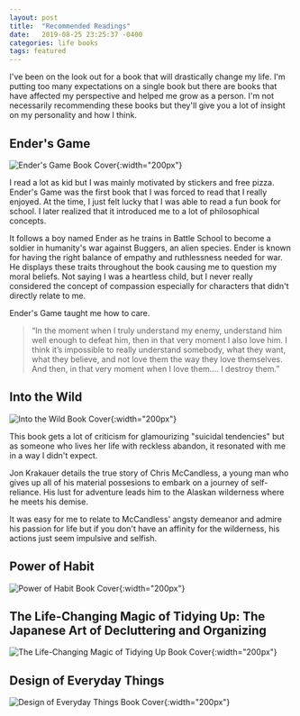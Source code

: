 ```yaml
---
layout: post
title:  "Recommended Readings"
date:   2019-08-25 23:25:37 -0400
categories: life books
tags: featured
---
```


I've been on the look out for a book that will drastically change my life. I'm putting too many expectations on a single book but there are books that have affected my perspective and helped me grow as a person. I'm not necessarily recommending these books but they'll give you a lot of insight on my personality and how I think.  

## Ender's Game
![Ender's Game Book Cover](/assets/book-covers/enders-game.jpg){:width="200px"}

I read a lot as kid but I was mainly motivated by stickers and free pizza. Ender's Game was the first book that I was forced to read that I really enjoyed. At the time, I just felt lucky that I was able to read a fun book for school. I later realized that it introduced me to a lot of philosophical concepts. 

It follows a boy named Ender as he trains in Battle School to become a soldier in humanity's war against Buggers, an alien species. Ender is known for having the right balance of empathy and ruthlessness needed for war. He displays these traits throughout the book causing me to question my moral beliefs. Not saying I was a heartless child, but I never really considered the concept of compassion especially for characters that didn't directly relate to me. 

Ender's Game taught me how to care.

> “In the moment when I truly understand my enemy, understand him well enough to defeat him, then in that very moment I also love him. I think it’s impossible to really understand somebody, what they want, what they believe, and not love them the way they love themselves. And then, in that very moment when I love them.... I destroy them.” 

## Into the Wild
![Into the Wild Book Cover](/assets/book-covers/into-the-wild.jpg){:width="200px"}

This book gets a lot of criticism for glamourizing "suicidal tendencies" but as someone who lives her life with reckless abandon, it resonated with me in a way I didn't expect. 

Jon Krakauer details the true story of Chris McCandless, a young man who gives up all of his material possesions to embark on a journey of self-reliance. His lust for adventure leads him to the Alaskan wilderness where he meets his demise.

It was easy for me to relate to McCandless' angsty demeanor and admire his passion for life but if you don't have an affinity for the wilderness, his actions just seem impulsive and selfish.  

## Power of Habit
![Power of Habit Book Cover](/assets/book-covers/power-of-habit.jpg){:width="200px"}



## The Life-Changing Magic of Tidying Up: The Japanese Art of Decluttering and Organizing
![The Life-Changing Magic of Tidying Up Book Cover](/assets/book-covers/marie-kondo.jpg){:width="200px"}


## Design of Everyday Things

![Design of Everyday Things Book Cover](/assets/book-covers/design-of-everyday-things.jpg){:width="200px"}

